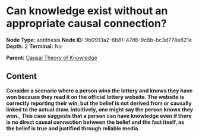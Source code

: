 # Can knowledge exist without an appropriate causal connection?

**Node Type:** antithesis
**Node ID:** 9b0913a2-6b81-47d6-9c6b-bc3d778e821e
**Depth:** 2
**Terminal:** No

**Parent:** [Causal Theory of Knowledge](causal-theory-of-knowledge.md)

## Content

**Consider a scenario where a person wins the lottery and knows they have won because they read it on the official lottery website. The website is correctly reporting their win, but the belief is not derived from or causally linked to the actual draw. Intuitively, one might say the person knows they won.**, **This case suggests that a person can have knowledge even if there is no direct causal connection between the belief and the fact itself, as the belief is true and justified through reliable media.**
